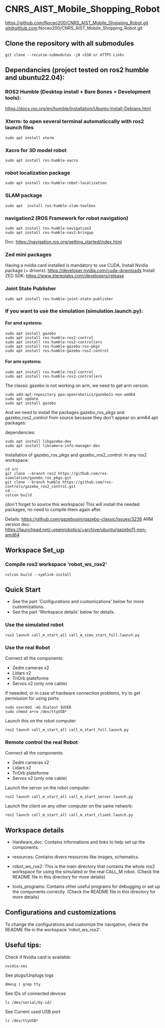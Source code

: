 # CNRS_AIST_Mobile_Shopping_Robot
https://github.com/Noceo200/CNRS_AIST_Mobile_Shopping_Robot.git
git@github.com:Noceo200/CNRS_AIST_Mobile_Shopping_Robot.git

## Clone the repository with all submodules
```
git clone --recurse-submodules -j8 <SSH or HTTPS Link>
```

## Dependancies (project tested on ros2 humble and ubuntu22.04): 
### ROS2 Humble (Desktop install + Bare Bones + Development tools):
https://docs.ros.org/en/humble/Installation/Ubuntu-Install-Debians.html

### Xterm: to open several terminal automaticcally with ros2 launch files
```
sudo apt install xterm
```

### Xacro for 3D model robot
```
sudo apt install ros-humble-xacro
```

###  robot localization package
```
sudo apt install ros-humble-robot-localization
```

###  SLAM package
```
sudo apt  install ros-humble-slam-toolbox
```

### navigation2 (ROS Framework for robot navigation)
```
sudo apt install ros-humble-navigation2
sudo apt install ros-humble-nav2-bringup
```
Doc: https://navigation.ros.org/getting_started/index.html

### Zed mini packages
Having a nvidia card installed is mandatory to use CUDA.
Install Nvidia package (+ drivers):
https://developer.nvidia.com/cuda-downloads
Install ZED SDK:
https://www.stereolabs.com/developers/release

### Joint State Publisher
```
sudo apt install ros-humble-joint-state-publisher
```

### If you want to use the simulation (simulation.launch.py):

#### For amd systems:
```
sudo apt install gazebo
sudo apt install ros-humble-ros2-control
sudo apt install ros-humble-ros2-controllers
sudo apt install ros-humble-gazebo-ros-pkgs
sudo apt install ros-humble-gazebo-ros2-control
```

#### For arm systems:
```
sudo apt install ros-humble-ros2-control
sudo apt install ros-humble-ros2-controllers
```
The classic gazebo is not working on arm, we need to get arm version.
```
sudo add-apt-repository ppa:openrobotics/gazebo11-non-amd64
sudo apt update
sudo apt install gazebo
```

And we need to install the packages gazebo_ros_pkgs and gazebo_ros2_control from source because they don't appear on arm64 apt packages:

dependencies:
```
sudo apt install libgazebo-dev
sudo apt install libcamera-info-manager-dev
```

Installation of gazebo_ros_pkgs and gazebo_ros2_control:
In any ros2 workspace:
```
cd src
git clone --branch ros2 https://github.com/ros-simulation/gazebo_ros_pkgs.git
git clone --branch humble https://github.com/ros-controls/gazebo_ros2_control.git
cd ..
colcon build
```
(don't forget to source this workspace)
This will install the needed packages, no need to compile them again after.

Details: https://github.com/gazebosim/gazebo-classic/issues/3236
ARM version doc: https://launchpad.net/~openrobotics/+archive/ubuntu/gazebo11-non-amd64

## Workspace Set_up
### Compile ros2 workspace 'robot_ws_ros2'
```
colcon build --symlink-install
```

## Quick Start

* See the part 'Configurations and customizations' below for more customizations.
* See the part 'Workspace details' below for details.

### Use the simulated robot
```
ros2 launch call_m_start_all call_m_simu_start_full.launch.py
```

### Use the real Robot
Connect all the components:
* Zedm cameras x2
* Lidars x2
* TriOrb plateforme
* Servos x2 (only one cable)

If neeeded, or in case of hardware connection problems, try to get permission for using ports:
```
sudo usermod -aG dialout $USER
sudo chmod a+rw /dev/ttyUSB*
```

Launch this on the robot computer:
```
ros2 launch call_m_start_all call_m_start_full.launch.py
```

### Remote control the real Robot
Connect all the components:
* Zedm cameras x2
* Lidars x2
* TriOrb plateforme
* Servos x2 (only one cable)

Launch the servor on the robot computer:
```
ros2 launch call_m_start_all call_m_start_servor.launch.py
```

Launch the client on any other computer on the same network:
```
ros2 launch call_m_start_all call_m_start_client.launch.py
```

## Workspace details
* Hardware_doc:
	Contains informations and links to help set up the components.
		
* resources:
	Contains divers resources like images, schematics.

* robot_ws_ros2:
	This is the main directory that contains the whole ros2 workspace for using the simulated or the real CALL_M robot. (Check the README file in this directory for more details)
	
* tools_programs:
	Contains other useful programs for debugging or set up the components correctly. (Check the README file in this directory for more details)

## Configurations and customizations

To change the configurations and customize the navigation, check the README file in the workspace 'robot_ws_ros2'.

## Useful tips:
Check if Nvidia card is available:
```
nvidia-smi
```

See plugs/Unplugs logs
```
dmesg | grep tty
```

See IDs of connected devices
```
ls /dev/serial/by-id/
```

See Current used USB port
```
ls /dev/ttyUSB*
```

